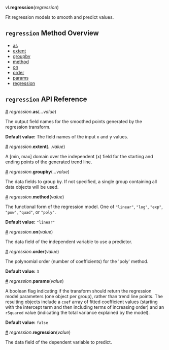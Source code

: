 vl.<b>regression</b>(<em>regression</em>)

Fit regression models to smooth and predict values.

## <code>regression</code> Method Overview

* <a href="#as">as</a>
* <a href="#extent">extent</a>
* <a href="#groupby">groupby</a>
* <a href="#method">method</a>
* <a href="#on">on</a>
* <a href="#order">order</a>
* <a href="#params">params</a>
* <a href="#regression">regression</a>

## <code>regression</code> API Reference

<a id="as" href="#as">#</a>
<em>regression</em>.<b>as</b>(<em>...value</em>)

The output field names for the smoothed points generated by the regression transform.

__Default value:__ The field names of the input x and y values.

<a id="extent" href="#extent">#</a>
<em>regression</em>.<b>extent</b>(<em>...value</em>)

A [min, max] domain over the independent (x) field for the starting and ending points of the generated trend line.

<a id="groupby" href="#groupby">#</a>
<em>regression</em>.<b>groupby</b>(<em>...value</em>)

The data fields to group by. If not specified, a single group containing all data objects will be used.

<a id="method" href="#method">#</a>
<em>regression</em>.<b>method</b>(<em>value</em>)

The functional form of the regression model. One of `"linear"`, `"log"`, `"exp"`, `"pow"`, `"quad"`, or `"poly"`.

__Default value:__ `"linear"`

<a id="on" href="#on">#</a>
<em>regression</em>.<b>on</b>(<em>value</em>)

The data field of the independent variable to use a predictor.

<a id="order" href="#order">#</a>
<em>regression</em>.<b>order</b>(<em>value</em>)

The polynomial order (number of coefficients) for the 'poly' method.

__Default value:__ `3`

<a id="params" href="#params">#</a>
<em>regression</em>.<b>params</b>(<em>value</em>)

A boolean flag indicating if the transform should return the regression model parameters (one object per group), rather than trend line points.
The resulting objects include a `coef` array of fitted coefficient values (starting with the intercept term and then including terms of increasing order)
and an `rSquared` value (indicating the total variance explained by the model).

__Default value:__ `false`

<a id="regression" href="#regression">#</a>
<em>regression</em>.<b>regression</b>(<em>value</em>)

The data field of the dependent variable to predict.

